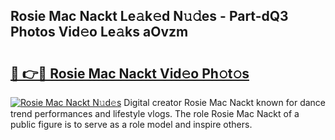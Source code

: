 ## Rosie Mac Nackt Le𝚊k𝚎d N𝚞𝚍es - Part-dQ3 Photos Vid𝚎o Le𝚊ks aOvzm

# <h2><a href="http://fb2mait.evod.top/?m=Rosie+Mac+Nackt">🔗 👉🔴 Rosie Mac Nackt Vid𝚎o Ph𝚘t𝚘s</a></h2>

[![Rosie Mac Nackt N𝚞d𝚎s](https://i.imgur.com/8V9OHl7.gif)](http://fb2mait.evod.top/?m=Rosie+Mac+Nackt)
Digital creator Rosie Mac Nackt known for dance trend performances and lifestyle vlogs. The role Rosie Mac Nackt of a public figure is to serve as a role model and inspire others. 
